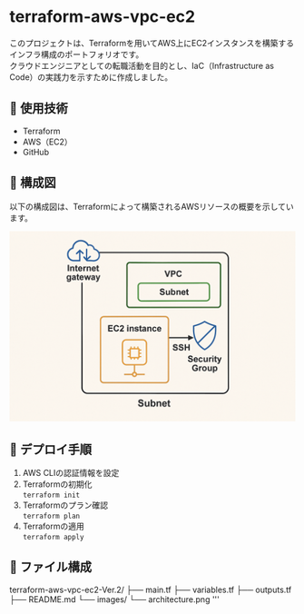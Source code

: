 # terraform-aws-vpc-ec2
このプロジェクトは、Terraformを用いてAWS上にEC2インスタンスを構築するインフラ構成のポートフォリオです。  
クラウドエンジニアとしての転職活動を目的とし、IaC（Infrastructure as Code）の実践力を示すために作成しました。

## 🔧 使用技術
- Terraform
- AWS（EC2）
- GitHub

## 📐 構成図

以下の構成図は、Terraformによって構築されるAWSリソースの概要を示しています。

![構成図](images/architecture.png)

## 🚀 デプロイ手順

1. AWS CLIの認証情報を設定
2. Terraformの初期化  
   `terraform init`
3. Terraformのプラン確認  
   `terraform plan`
4. Terraformの適用  
   `terraform apply`

## 📄 ファイル構成
terraform-aws-vpc-ec2-Ver.2/
├── main.tf
├── variables.tf
├── outputs.tf
├── README.md
└── images/
└── architecture.png
'''
